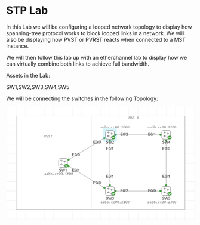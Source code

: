 # STP Lab

In this Lab we will be configuring a looped network topology to display how spanning-tree protocol works to block looped links in a network. We will also be displaying how PVST or PVRST reacts when connected to a MST instance.

We will then follow this lab up with an etherchannel lab to display how we can virtually combine both links to achieve full bandwidth.

Assets in the Lab:

SW1,SW2,SW3,SW4,SW5

We will be connecting the switches in the following Topology:

![Topology](Images/Topology.png)

